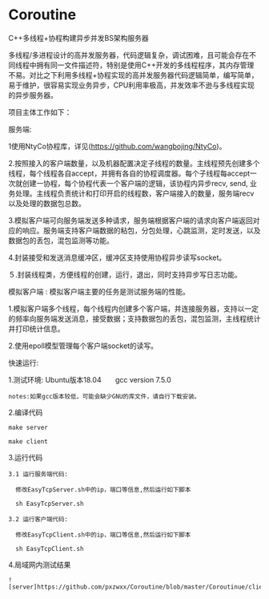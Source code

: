# Coroutine
C++多线程+协程构建异步并发BS架构服务器

多线程/多进程设计的高并发服务器，代码逻辑复杂，调试困难，且可能会存在不同线程中拥有同一文件描述符，特别是使用C++开发的多线程程序，其内存管理不易。对比之下利用多线程+协程实现的高并发服务器代码逻辑简单，编写简单，易于维护，很容易实现业务异步，CPU利用率极高，并发效率不逊与多线程实现的异步服务器。

项目主体工作如下：

服务端:
  
  1使用NtyCo协程库，详见(https://github.com/wangbojing/NtyCo)。
  
  2.按照接入的客户端数量，以及机器配置决定子线程的数量。主线程预先创建多个线程，每个线程各自accept，并拥有各自的协程调度器。每个子线程每accept一次就创建一协程，每个协程代表一个客户端的逻辑，该协程内异步recv, send, 业务处理。主线程负责统计和打印开启的线程数，客户端接入的数量，服务端recv以及处理的数据包总数。
  
  3.模拟客户端可向服务端发送多种请求，服务端根据客户端的请求向客户端返回对应的响应。服务端支持客户端数据的粘包，分包处理，心跳监测，定时发送，以及数据包的丢包，混包监测等功能。
  
  4.封装接受和发送消息缓冲区，缓冲区支持使用协程异步读写socket。
  
  ５.封装线程类，方便线程的创建，运行，退出，同时支持异步写日志功能。
  
模拟客户端 : 模拟客户端主要的任务是测试服务端的性能。

  1.模拟客户端多个线程，每个线程内创建多个客户端，并连接服务器，支持以一定的频率向服务端发送消息，接受数据；支持数据包的丢包，混包监测，主线程统计并打印统计信息。
  
  2.使用epoll模型管理每个客户端socket的读写。
  
快速运行:

  1.测试环境:
    Ubuntu版本18.04　　gcc version 7.5.0
    
    notes:如果gcc版本较低，可能会缺少GNU的库文件，请自行下载安装。
    
  2.编译代码
    
    make server
    
    make client
    
  3.运行代码
    
    3.1 运行服务端代码:
    
      修改EasyTcpServer.sh中的ip，端口等信息,然后运行如下脚本
    
      sh EasyTcpServer.sh
     
    3.2 运行客户端代码:
     
      修改EasyTcpClient.sh中的ip，端口等信息,然后运行如下脚本
    
      sh EasyTcpClient.sh
   
   4.局域网内测试结果
   
    ![server]https://github.com/pxzwxx/Coroutine/blob/master/Coroutinue/client.png
   
  
  

 
  
